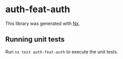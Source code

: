 # auth-feat-auth

This library was generated with [Nx](https://nx.dev).

## Running unit tests

Run `nx test auth-feat-auth` to execute the unit tests.
